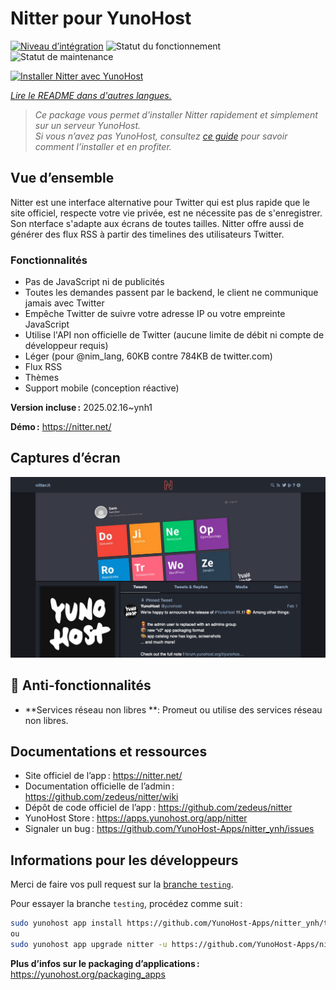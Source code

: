 <!--
Nota bene : ce README est automatiquement généré par <https://github.com/YunoHost/apps/tree/master/tools/readme_generator>
Il NE doit PAS être modifié à la main.
-->

# Nitter pour YunoHost

[![Niveau d’intégration](https://apps.yunohost.org/badge/integration/nitter)](https://ci-apps.yunohost.org/ci/apps/nitter/)
![Statut du fonctionnement](https://apps.yunohost.org/badge/state/nitter)
![Statut de maintenance](https://apps.yunohost.org/badge/maintained/nitter)

[![Installer Nitter avec YunoHost](https://install-app.yunohost.org/install-with-yunohost.svg)](https://install-app.yunohost.org/?app=nitter)

*[Lire le README dans d'autres langues.](./ALL_README.md)*

> *Ce package vous permet d’installer Nitter rapidement et simplement sur un serveur YunoHost.*  
> *Si vous n’avez pas YunoHost, consultez [ce guide](https://yunohost.org/install) pour savoir comment l’installer et en profiter.*

## Vue d’ensemble

Nitter est une interface alternative pour Twitter qui est plus rapide que le site officiel, respecte votre vie privée, est ne nécessite pas de s'enregistrer. Son nterface s'adapte aux écrans de toutes tailles. Nitter offre aussi de générer des flux RSS à partir des timelines des utilisateurs Twitter.

### Fonctionnalités

- Pas de JavaScript ni de publicités
- Toutes les demandes passent par le backend, le client ne communique jamais avec Twitter
- Empêche Twitter de suivre votre adresse IP ou votre empreinte JavaScript
- Utilise l'API non officielle de Twitter (aucune limite de débit ni compte de développeur requis)
- Léger (pour @nim_lang, 60KB contre 784KB de twitter.com)
- Flux RSS
- Thèmes
- Support mobile (conception réactive)


**Version incluse :** 2025.02.16~ynh1

**Démo :** <https://nitter.net/>

## Captures d’écran

![Capture d’écran de Nitter](./doc/screenshots/screenshot.png)

## :red_circle: Anti-fonctionnalités

- **Services réseau non libres **: Promeut ou utilise des services réseau non libres.

## Documentations et ressources

- Site officiel de l’app : <https://nitter.net/>
- Documentation officielle de l’admin : <https://github.com/zedeus/nitter/wiki>
- Dépôt de code officiel de l’app : <https://github.com/zedeus/nitter>
- YunoHost Store : <https://apps.yunohost.org/app/nitter>
- Signaler un bug : <https://github.com/YunoHost-Apps/nitter_ynh/issues>

## Informations pour les développeurs

Merci de faire vos pull request sur la [branche `testing`](https://github.com/YunoHost-Apps/nitter_ynh/tree/testing).

Pour essayer la branche `testing`, procédez comme suit :

```bash
sudo yunohost app install https://github.com/YunoHost-Apps/nitter_ynh/tree/testing --debug
ou
sudo yunohost app upgrade nitter -u https://github.com/YunoHost-Apps/nitter_ynh/tree/testing --debug
```

**Plus d’infos sur le packaging d’applications :** <https://yunohost.org/packaging_apps>
